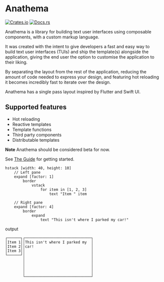 # Anathema

[![Crates.io](https://img.shields.io/crates/v/anathema.svg)](https://crates.io/crates/anathema)
[![Docs.rs](https://img.shields.io/docsrs/anathema)](https://docs.rs/anathema)

Anathema is a library for building text user interfaces using composable components, with a custom markup language.

It was created with the intent to give developers a fast and easy way to build text user interfaces
(TUIs) and ship the template(s) alongside the application, giving the end user the option to customise the application to their liking.

By separating the layout from the rest of the application, 
reducing the amount of code needed to express your design,
and featuring hot reloading it becomes incredibly fast to iterate over the design.

Anathema has a single pass layout inspired by Flutter and Swift UI.

## Supported features

* Hot reloading
* Reactive templates
* Template functions
* Third party components
* Distributable templates

**Note** Anathema should be considered beta for now.

See [The Guide](https://togglebyte.github.io/anathema-guide/) for getting started.

```
hstack [width: 40, height: 10]
    // Left pane
    expand [factor: 1]
        border
            vstack
                for item in [1, 2, 3]
                    text "Item " item

    // Right pane
    expand [factor: 4]
        border
            expand
                text "This isn't where I parked my car!"
```
output
```
┌──────┐┌──────────────────────────────┐
│Item 1││This isn't where I parked my  │
│Item 2││car!                          │
│Item 3││                              │
└──────┘│                              │
        │                              │
        │                              │
        │                              │
        │                              │
        └──────────────────────────────┘
```
